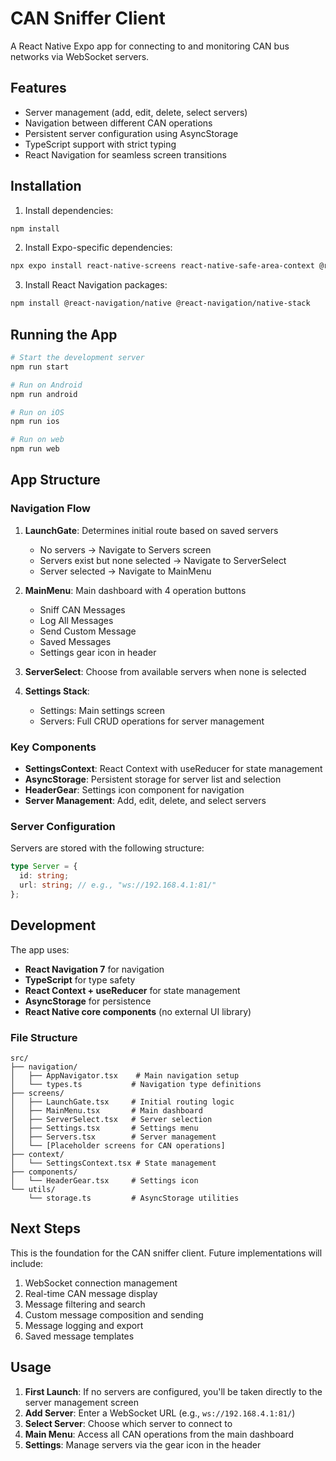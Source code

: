 # CAN Sniffer Client

A React Native Expo app for connecting to and monitoring CAN bus networks via WebSocket servers.

## Features

- Server management (add, edit, delete, select servers)
- Navigation between different CAN operations
- Persistent server configuration using AsyncStorage
- TypeScript support with strict typing
- React Navigation for seamless screen transitions

## Installation

1. Install dependencies:
```bash
npm install
```

2. Install Expo-specific dependencies:
```bash
npx expo install react-native-screens react-native-safe-area-context @react-native-async-storage/async-storage
```

3. Install React Navigation packages:
```bash
npm install @react-navigation/native @react-navigation/native-stack
```

## Running the App

```bash
# Start the development server
npm run start

# Run on Android
npm run android

# Run on iOS
npm run ios

# Run on web
npm run web
```

## App Structure

### Navigation Flow

1. **LaunchGate**: Determines initial route based on saved servers
   - No servers → Navigate to Servers screen
   - Servers exist but none selected → Navigate to ServerSelect
   - Server selected → Navigate to MainMenu

2. **MainMenu**: Main dashboard with 4 operation buttons
   - Sniff CAN Messages
   - Log All Messages
   - Send Custom Message
   - Saved Messages
   - Settings gear icon in header

3. **ServerSelect**: Choose from available servers when none is selected

4. **Settings Stack**: 
   - Settings: Main settings screen
   - Servers: Full CRUD operations for server management

### Key Components

- **SettingsContext**: React Context with useReducer for state management
- **AsyncStorage**: Persistent storage for server list and selection
- **HeaderGear**: Settings icon component for navigation
- **Server Management**: Add, edit, delete, and select servers

### Server Configuration

Servers are stored with the following structure:
```typescript
type Server = {
  id: string;
  url: string; // e.g., "ws://192.168.4.1:81/"
};
```

## Development

The app uses:
- **React Navigation 7** for navigation
- **TypeScript** for type safety
- **React Context + useReducer** for state management
- **AsyncStorage** for persistence
- **React Native core components** (no external UI library)

### File Structure

```
src/
├── navigation/
│   ├── AppNavigator.tsx    # Main navigation setup
│   └── types.ts           # Navigation type definitions
├── screens/
│   ├── LaunchGate.tsx     # Initial routing logic
│   ├── MainMenu.tsx       # Main dashboard
│   ├── ServerSelect.tsx   # Server selection
│   ├── Settings.tsx       # Settings menu
│   ├── Servers.tsx        # Server management
│   └── [Placeholder screens for CAN operations]
├── context/
│   └── SettingsContext.tsx # State management
├── components/
│   └── HeaderGear.tsx     # Settings icon
└── utils/
    └── storage.ts         # AsyncStorage utilities
```

## Next Steps

This is the foundation for the CAN sniffer client. Future implementations will include:

1. WebSocket connection management
2. Real-time CAN message display
3. Message filtering and search
4. Custom message composition and sending
5. Message logging and export
6. Saved message templates

## Usage

1. **First Launch**: If no servers are configured, you'll be taken directly to the server management screen
2. **Add Server**: Enter a WebSocket URL (e.g., `ws://192.168.4.1:81/`)
3. **Select Server**: Choose which server to connect to
4. **Main Menu**: Access all CAN operations from the main dashboard
5. **Settings**: Manage servers via the gear icon in the header